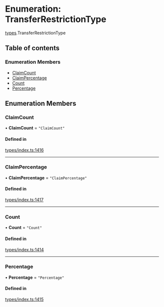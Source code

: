 # Enumeration: TransferRestrictionType

[types](../wiki/types).TransferRestrictionType

## Table of contents

### Enumeration Members

- [ClaimCount](../wiki/types.TransferRestrictionType#claimcount)
- [ClaimPercentage](../wiki/types.TransferRestrictionType#claimpercentage)
- [Count](../wiki/types.TransferRestrictionType#count)
- [Percentage](../wiki/types.TransferRestrictionType#percentage)

## Enumeration Members

### ClaimCount

• **ClaimCount** = ``"ClaimCount"``

#### Defined in

[types/index.ts:1416](https://github.com/PolymeshAssociation/polymesh-sdk/blob/079537ad/src/types/index.ts#L1416)

___

### ClaimPercentage

• **ClaimPercentage** = ``"ClaimPercentage"``

#### Defined in

[types/index.ts:1417](https://github.com/PolymeshAssociation/polymesh-sdk/blob/079537ad/src/types/index.ts#L1417)

___

### Count

• **Count** = ``"Count"``

#### Defined in

[types/index.ts:1414](https://github.com/PolymeshAssociation/polymesh-sdk/blob/079537ad/src/types/index.ts#L1414)

___

### Percentage

• **Percentage** = ``"Percentage"``

#### Defined in

[types/index.ts:1415](https://github.com/PolymeshAssociation/polymesh-sdk/blob/079537ad/src/types/index.ts#L1415)
